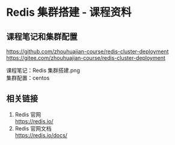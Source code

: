 # Redis 集群搭建 - 课程资料

## 课程笔记和集群配置

https://github.com/zhouhuajian-course/redis-cluster-deployment  
https://gitee.com/zhouhuajian-course/redis-cluster-deployment

课程笔记：Redis 集群搭建.png  
集群配置：centos

## 相关链接

1. Redis 官网  
   https://redis.io/
2. Redis 官网文档  
   https://redis.io/docs/
   
